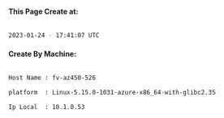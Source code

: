 
   
#### This Page Create at:

```bash

2023-01-24 - 17:41:07 UTC

```

#### Create By Machine:

```bash

Host Name : fv-az450-526

platform  : Linux-5.15.0-1031-azure-x86_64-with-glibc2.35

Ip Local  : 10.1.0.53

```

